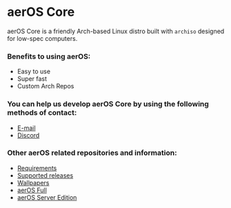 # aerOS Core
aerOS Core is a friendly Arch-based Linux distro built with `archiso` designed for low-spec computers.

### Benefits to using aerOS:
- Easy to use
- Super fast
- Custom Arch Repos

### You can help us develop aerOS Core by using the following methods of contact: 
- [E-mail](mailto:hewol@proton.me)
- [Discord](https://discord.gg/haTmcAtKCP)

### Other aerOS related repositories and information:
- [Requirements](https://github.com/hewol/aerOS/blob/master/requirements.md)
- [Supported releases](https://github.com/hewol/aerOS/blob/main/MAINTAIN.md)
- [Wallpapers](https://github.com/hewol/aeros-wallpapers)
- [aerOS Full](https://github.com/hewol/aerOS)
- [aerOS Server Edition](https://github.com/hewol/aerOS-se)


